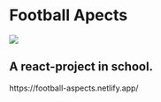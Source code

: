 # Football Apects #

<img src="https://media.giphy.com/media/pdAiipxDMCHni/giphy.gif">

## A react-project in school. 
<p>https://football-aspects.netlify.app/</p>
